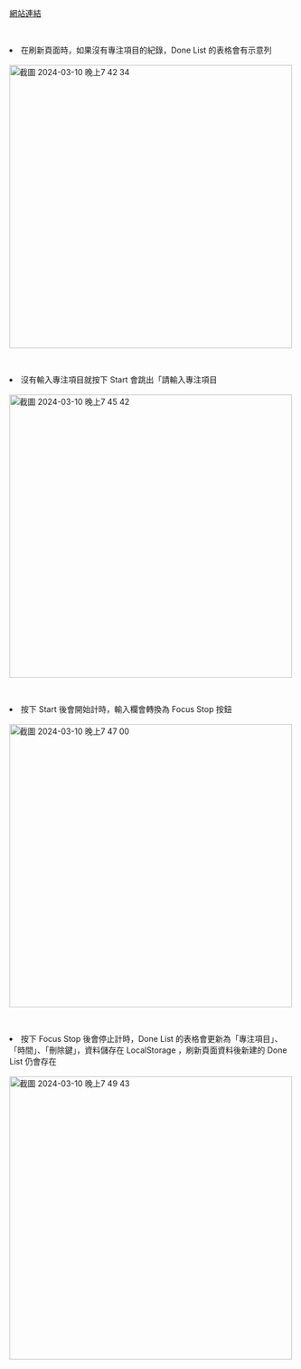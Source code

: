 <a href="https://aaronzhan0906.github.io/Focus-Timer/" target="_blank">網站連結</a>

<br><li>在刷新頁面時，如果沒有專注項目的紀錄，Done List 的表格會有示意列</li>
<br>
<img width="500" alt="截圖 2024-03-10 晚上7 42 34" src="https://github.com/aaronzhan0906/Focus-Timer/assets/156295425/249c4399-3873-4f09-9d17-ddcf3e99b104"><br>


<br><li>沒有輸入專注項目就按下 Start 會跳出「請輸入專注項目</li>
<br>
<img width="500" alt="截圖 2024-03-10 晚上7 45 42" src="https://github.com/aaronzhan0906/Focus-Timer/assets/156295425/14a69bd9-bb6b-442a-a588-ab7e2503029d"><br>


<br><li>按下 Start 後會開始計時，輸入欄會轉換為 Focus Stop 按鈕</li>
<br>
<img width="500" alt="截圖 2024-03-10 晚上7 47 00" src="https://github.com/aaronzhan0906/Focus-Timer/assets/156295425/64968b77-5a68-48d7-8d73-13fcc374db46"><br>


<br><li>按下 Focus Stop 後會停止計時，Done List 的表格會更新為「專注項目」、「時間」、「刪除鍵」，資料儲存在 LocalStorage ，刷新頁面資料後新建的 Done List 仍會存在</li>
<br>
<img width="500" alt="截圖 2024-03-10 晚上7 49 43" src="https://github.com/aaronzhan0906/Focus-Timer/assets/156295425/9f611565-36c9-4194-8a1b-4eb3a0a8f6bf"><br>

